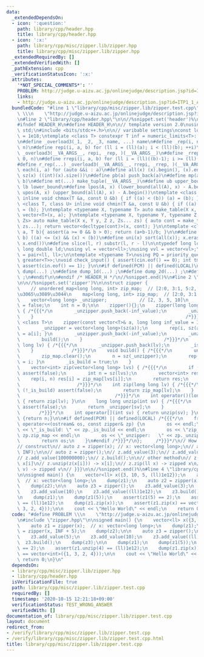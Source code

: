 ```yaml
---
data:
  _extendedDependsOn:
  - icon: ':question:'
    path: library/cpp/header.hpp
    title: library/cpp/header.hpp
  - icon: ':x:'
    path: library/cpp/misc/zipper.lib/zipper.hpp
    title: library/cpp/misc/zipper.lib/zipper.hpp
  _extendedRequiredBy: []
  _extendedVerifiedWith: []
  _pathExtension: cpp
  _verificationStatusIcon: ':x:'
  attributes:
    '*NOT_SPECIAL_COMMENTS*': ''
    PROBLEM: http://judge.u-aizu.ac.jp/onlinejudge/description.jsp?id=ITP1_1_A
    links:
    - http://judge.u-aizu.ac.jp/onlinejudge/description.jsp?id=ITP1_1_A
  bundledCode: "#line 1 \"library/cpp/misc/zipper.lib/zipper.test.cpp\"\n#define PROBLEM\
    \ \\\n    \"http://judge.u-aizu.ac.jp/onlinejudge/description.jsp?id=ITP1_1_A\"\
    \n#line 2 \"library/cpp/header.hpp\"\n\n//%snippet.set('header')%\n//%snippet.fold()%\n\
    #ifndef HEADER_H\n#define HEADER_H\n\n// template version 2.0\nusing namespace\
    \ std;\n#include <bits/stdc++.h>\n\n// varibable settings\nconst long long INF\
    \ = 1e18;\ntemplate <class T> constexpr T inf = numeric_limits<T>::max() / 2.1;\n\
    \n#define _overload3(_1, _2, _3, name, ...) name\n#define _rep(i, n) repi(i, 0,\
    \ n)\n#define repi(i, a, b) for (ll i = (ll)(a); i < (ll)(b); ++i)\n#define rep(...)\
    \ _overload3(__VA_ARGS__, repi, _rep, )(__VA_ARGS__)\n#define _rrep(i, n) rrepi(i,\
    \ 0, n)\n#define rrepi(i, a, b) for (ll i = (ll)((b)-1); i >= (ll)(a); --i)\n\
    #define r_rep(...) _overload3(__VA_ARGS__, rrepi, _rrep, )(__VA_ARGS__)\n#define\
    \ each(i, a) for (auto &&i : a)\n#define all(x) (x).begin(), (x).end()\n#define\
    \ sz(x) ((int)(x).size())\n#define pb(a) push_back(a)\n#define mp(a, b) make_pair(a,\
    \ b)\n#define mt(...) make_tuple(__VA_ARGS__)\n#define ub upper_bound\n#define\
    \ lb lower_bound\n#define lpos(A, x) (lower_bound(all(A), x) - A.begin())\n#define\
    \ upos(A, x) (upper_bound(all(A), x) - A.begin())\ntemplate <class T, class U>\
    \ inline void chmax(T &a, const U &b) { if ((a) < (b)) (a) = (b); }\ntemplate\
    \ <class T, class U> inline void chmin(T &a, const U &b) { if ((a) > (b)) (a)\
    \ = (b); }\ntemplate <typename X, typename T> auto make_table(X x, T a) { return\
    \ vector<T>(x, a); }\ntemplate <typename X, typename Y, typename Z, typename...\
    \ Zs> auto make_table(X x, Y y, Z z, Zs... zs) { auto cont = make_table(y, z,\
    \ zs...); return vector<decltype(cont)>(x, cont); }\n\ntemplate <class T> T cdiv(T\
    \ a, T b){ assert(a >= 0 && b > 0); return (a+b-1)/b; }\n\n#define is_in(x, a,\
    \ b) ((a) <= (x) && (x) < (b))\n#define uni(x) sort(all(x)); x.erase(unique(all(x)),\
    \ x.end())\n#define slice(l, r) substr(l, r - l)\n\ntypedef long long ll;\ntypedef\
    \ long double ld;\nusing vl = vector<ll>;\nusing vvl = vector<vl>;\nusing pll\
    \ = pair<ll, ll>;\n\ntemplate <typename T>\nusing PQ = priority_queue<T, vector<T>,\
    \ greater<T>>;\nvoid check_input() { assert(cin.eof() == 0); int tmp; cin >> tmp;\
    \ assert(cin.eof() == 1); }\n\n#if defined(PCM) || defined(LOCAL)\n#else\n#define\
    \ dump(...) ;\n#define dump_1d(...) ;\n#define dump_2d(...) ;\n#define cerrendl\
    \ ;\n#endif\n\n#endif /* HEADER_H */\n//%snippet.end()%\n#line 2 \"library/cpp/misc/zipper.lib/zipper.hpp\"\
    \n\n//%snippet.set('zipper')%\n\nstruct zipper {                             /*{{{*/\n\
    \    // unordered_map<long long, int> zip_map;  // [2:0, 3:1, 5:2, 10:3] debug\u3057\
    \u3065\u3089\u3044\n    map<long long, int> zip_map;  // [2:0, 3:1, 5:2, 10:3]\n\
    \    vector<long long> _unzipper;            // [2, 3, 5, 10]\n    bool _is_build\
    \ = false;\n    int n = 0;\n\n    zipper(){};\n    zipper(long long inf_value)\
    \ { /*{{{*/\n        _unzipper.push_back(-inf_value);\n        _unzipper.push_back(inf_value);\n\
    \    }                                                        /*}}}*/\n\n    template\
    \ <class T>\n    zipper(const vector<T>& a, long long inf_value = INF) { /*{{{*/\n\
    \        _unzipper = vector<long long>(sz(a));\n        rep(i, sz(a)) { _unzipper[i]\
    \ = a[i]; }\n        _unzipper.push_back(-inf_value);\n        _unzipper.push_back(inf_value);\n\
    \        build();\n    }                              /*}}}*/\n    void add_value(long\
    \ long lv) { /*{{{*/\n        _unzipper.push_back(lv);\n        _is_build = false;\n\
    \    }              /*}}}*/\n    void build() { /*{{{*/\n        uni(_unzipper);\n\
    \        zip_map.clear();\n        n = sz(_unzipper);\n        rep(i, n) { zip_map[_unzipper[i]]\
    \ = i; }\n        _is_build = true;\n    }                              /*}}}*/\n\
    \    vector<int> zip(vector<long long> lvs) { /*{{{*/\n        if (!_is_build)\
    \ assert(false);\n        int n = sz(lvs);\n        vector<int> res(n);\n    \
    \    rep(i, n) res[i] = zip_map[lvs[i]];\n        return res;\n    }         \
    \                     /*}}}*/\n    int zip(long long lv) { /*{{{*/\n        if\
    \ (!_is_build) assert(false);\n        return zip_map[lv];\n    }            \
    \                                   /*}}}*/\n    int operator()(long long lv)\
    \ { return zip(lv); }\n\n    long long unzip(int sv) { /*{{{*/\n        if (!_is_build)\
    \ assert(false);\n        return _unzipper[sv];\n    }                       \
    \       /*}}}*/\n    int operator[](int sv) { return unzip(sv); }\n\n    int size()\
    \ {return n;}\n\n#if defined(PCM) || defined(LOCAL) /*{{{*/\n    friend ostream&\
    \ operator<<(ostream& os, const zipper& zp) {\n        os << endl;\n        os\
    \ << \"_is_build: \" << zp._is_build << endl;\n        os << \"zip_map:   \" <<\
    \ zp.zip_map << endl;\n        os << \"_unzipper:   \" << zp._unzipper << endl;\n\
    \        return os;\n    }\n#endif /*}}}*/\n};     /*}}}*/\n// How to use {{{\n\
    // construct\n// auto z = zipper(x); // x: vector<long long>;\n// auto z = zipper(x,\
    \ INF);\n\n// auto z = zipper();\n// z.add_value(3);\n// z.add_value(5);\n// z.add_value(10);\n\
    // z.add_value(100000000);\n// z.build();\n\n// other method\n// z(x[i]); -> zipped\
    \ x[i]\n// z.unzip(z(x[i])) -> x[i];\n// z.zip(ll x) -> zipped x\n// z.zip(vl\
    \ v) -> zipped v\n// }}}\n\n//%snippet.end()%\n#line 4 \"library/cpp/misc/zipper.lib/zipper.test.cpp\"\
    \n\nsigned main() {\n    vector<ll> x({3, 10, 5, (ll)1e12});\n    auto z1 = zipper(x);\
    \  // x: vector<long long>;\n    dump(z1);\n    auto z2 = zipper(x, INF + 5);\n\
    \    dump(z2);\n\n    auto z3 = zipper();\n    z3.add_value(3);\n    z3.add_value(5);\n\
    \    z3.add_value(10);\n    z3.add_value((ll)1e12);\n    z3.build();\n    dump(z3);\n\
    \n    dump(z1);\n    dump(z1(5));\n    assert(z1(5) == 2);\n    assert(z1.unzip(4)\
    \ == (ll)1e12);\n    dump(z1.zip(x));\n    assert(z1.zip(x) == vector<int>({1,\
    \ 3, 2, 4}));\n\n    cout << \"Hello World\" << endl;\n    return 0;\n}\n"
  code: "#define PROBLEM \\\n    \"http://judge.u-aizu.ac.jp/onlinejudge/description.jsp?id=ITP1_1_A\"\
    \n#include \"zipper.hpp\"\n\nsigned main() {\n    vector<ll> x({3, 10, 5, (ll)1e12});\n\
    \    auto z1 = zipper(x);  // x: vector<long long>;\n    dump(z1);\n    auto z2\
    \ = zipper(x, INF + 5);\n    dump(z2);\n\n    auto z3 = zipper();\n    z3.add_value(3);\n\
    \    z3.add_value(5);\n    z3.add_value(10);\n    z3.add_value((ll)1e12);\n  \
    \  z3.build();\n    dump(z3);\n\n    dump(z1);\n    dump(z1(5));\n    assert(z1(5)\
    \ == 2);\n    assert(z1.unzip(4) == (ll)1e12);\n    dump(z1.zip(x));\n    assert(z1.zip(x)\
    \ == vector<int>({1, 3, 2, 4}));\n\n    cout << \"Hello World\" << endl;\n   \
    \ return 0;\n}\n"
  dependsOn:
  - library/cpp/misc/zipper.lib/zipper.hpp
  - library/cpp/header.hpp
  isVerificationFile: true
  path: library/cpp/misc/zipper.lib/zipper.test.cpp
  requiredBy: []
  timestamp: '2020-10-15 12:21:18+09:00'
  verificationStatus: TEST_WRONG_ANSWER
  verifiedWith: []
documentation_of: library/cpp/misc/zipper.lib/zipper.test.cpp
layout: document
redirect_from:
- /verify/library/cpp/misc/zipper.lib/zipper.test.cpp
- /verify/library/cpp/misc/zipper.lib/zipper.test.cpp.html
title: library/cpp/misc/zipper.lib/zipper.test.cpp
---
```


